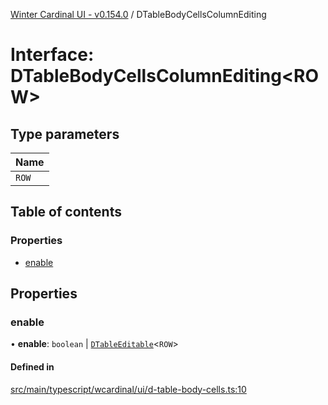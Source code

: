 [Winter Cardinal UI - v0.154.0](../index.md) / DTableBodyCellsColumnEditing

# Interface: DTableBodyCellsColumnEditing<ROW\>

## Type parameters

| Name |
| :------ |
| `ROW` |

## Table of contents

### Properties

- [enable](DTableBodyCellsColumnEditing.md#enable)

## Properties

### enable

• **enable**: `boolean` \| [`DTableEditable`](../index.md#dtableeditable)<`ROW`\>

#### Defined in

[src/main/typescript/wcardinal/ui/d-table-body-cells.ts:10](https://github.com/winter-cardinal/winter-cardinal-ui/blob/v0.154.0/src/main/typescript/wcardinal/ui/d-table-body-cells.ts#L10)
